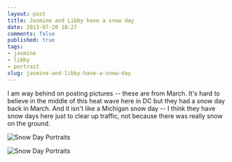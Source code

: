 ```yaml
---
layout: post
title: Jasmine and Libby have a snow day
date: 2013-07-20 18:27
comments: false
published: true
tags:
- jasmine
- libby
- portrait
slug: jasmine-and-libby-have-a-snow-day
---
```

I am way behind on posting pictures -- these are from March.  It's hard to believe in the middle of this heat wave here in DC but they had a snow day back in March.  And it isn't like a Michigan snow day -- I think they have snow days here just to clear up traffic, not because there was really snow on the ground.

![Snow Day Portraits](http://media.eick.us/media/photographs/2013/2013-03-06/Snow-Day-Portraits-2013-03-06-at-12-28-57.jpg)

![Snow Day Portraits](http://media.eick.us/media/photographs/2013/2013-03-06/Snow-Day-Portraits-2013-03-06-at-16-55-10.jpg)
